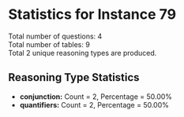 # Statistics for Instance 79<br/>
Total number of questions: 4<br/>
Total number of tables: 9<br/>
Total 2 unique reasoning types are produced.<br/>
## Reasoning Type Statistics<br/>
- **conjunction:** Count = 2, Percentage = 50.00%<br/>
- **quantifiers:** Count = 2, Percentage = 50.00%<br/>
